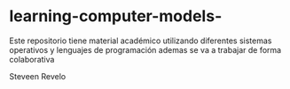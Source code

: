 # learning-computer-models-
Este repositorio tiene material académico utilizando diferentes sistemas operativos y lenguajes de programación 
ademas se va a trabajar de forma colaborativa
 
Steveen Revelo